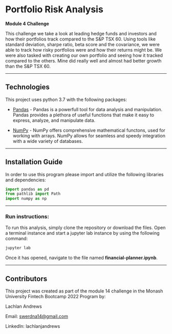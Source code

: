 # Portfolio Risk Analysis
**Module 4 Challenge**

This challenge we take a look at leading hedge funds and investors and how their portfolios track compared to the S&P TSX 60. Using tools like standard deviation, sharpe ratio, beta score and the covariance, we were able to track how risky portfolios were and how their returns might be. We were also tasked with creating our own portfolio and seeing how it tracked compared to the others. Mine did really well and almost had better growth than the S&P TSX 60.

---

## Technologies

This project uses python 3.7 with the following packages:

* [Pandas](https://github.com/google/pandas) - Pandas is a powerfull tool for data analysis and manipulation. Pandas provides a plethora of useful functions that make it easy to express, analyze, and manipulate data.

* [NumPy](https://github.com/google/numpy) - NumPy offers comprehensive mathematical functons, used for working with arrays. NumPy allows for seamless and speedy integration with a wide variety of databases.

---

## Installation Guide

In order to use this program please import and utilize the following libraries and dependencies: 

```python
import pandas as pd
from pathlib import Path
import numpy as np
```

---  

### **Run instructions:**
To run this analysis, simply clone the repository or download the files. Open a terminal instance and start a jupyter lab instance by using the following command:
```python
jupyter lab
```
Once it has opened, navigate to the file named **financial-planner.ipynb**.

---

## Contributors

This project was created as part of the module 14 challenge in the Monash University Fintech Bootcamp 2022 Program by:

Lachlan Andrews

Email: swerdna14@gmail.com

LinkedIn: lachlanjandrews
